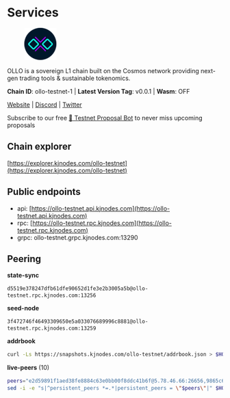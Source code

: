 # Services

<figure><img src="https://raw.githubusercontent.com/kj89/cosmos-images/main/logos/ollo.png" alt=""><figcaption></figcaption></figure>

OLLO is a sovereign L1 chain built on the Cosmos network providing  next-gen trading tools & sustainable tokenomics.

**Chain ID**: ollo-testnet-1 | **Latest Version Tag**: v0.0.1 | **Wasm**: OFF

[Website](https://www.ollostation.zone) | [Discord](https://discord.com/invite/GxBqZ9mSSm) | [Twitter](https://twitter.com/OLLOStation)



Subscribe to our free [🤖 Testnet Proposal Bot](https://t.me/kjnodes_testnet_proposal_bot) to never miss upcoming proposals


## Chain explorer
[https://explorer.kjnodes.com/ollo-testnet](https://explorer.kjnodes.com/ollo-testnet)

## Public endpoints

* api: [https://ollo-testnet.api.kjnodes.com](https://ollo-testnet.api.kjnodes.com)
* rpc: [https://ollo-testnet.rpc.kjnodes.com](https://ollo-testnet.rpc.kjnodes.com)
* grpc: ollo-testnet.grpc.kjnodes.com:13290

## Peering

**state-sync**

```text
d5519e378247dfb61dfe90652d1fe3e2b3005a5b@ollo-testnet.rpc.kjnodes.com:13256
```

**seed-node**

```text
3f472746f46493309650e5a033076689996c8881@ollo-testnet.rpc.kjnodes.com:13259
```

**addrbook**
```bash
curl -Ls https://snapshots.kjnodes.com/ollo-testnet/addrbook.json > $HOME/.ollo/config/addrbook.json
```

**live-peers** (10)
```bash
peers="e2d59891f1aed38fe8884c63e0bb00f8ddc41b6f@5.78.46.66:26656,9865c6e15faced6643adc228e3a59744e1b4e277@116.203.29.162:46656,c2bc7720a610d753b037d89e6c3f58f7c718e24f@116.202.117.229:32656,29b78da822388df177f4111e6589958d9f796f06@65.109.122.105:60856,036d17d15c4e36cee8d93f9fb1a5ad5cb956631f@213.136.76.191:26656,da8d3ca8e1c147f0037b1c43ad3de7174f5ec1b7@209.145.59.224:26656,80b1ad27820f58b49e7a5a68881f0248a6269e9b@65.108.132.239:15656,d14b740968d24aa5c31ade7dbda2b1204c40f24c@65.109.52.156:46656,d5519e378247dfb61dfe90652d1fe3e2b3005a5b@65.109.68.190:13256,e53eedfc4c5c4487e1fba7f3b97de6aadfca8cea@5.161.179.64:26656"
sed -i -e "s|^persistent_peers *=.*|persistent_peers = \"$peers\"|" $HOME/.ollo/config/config.toml
```
